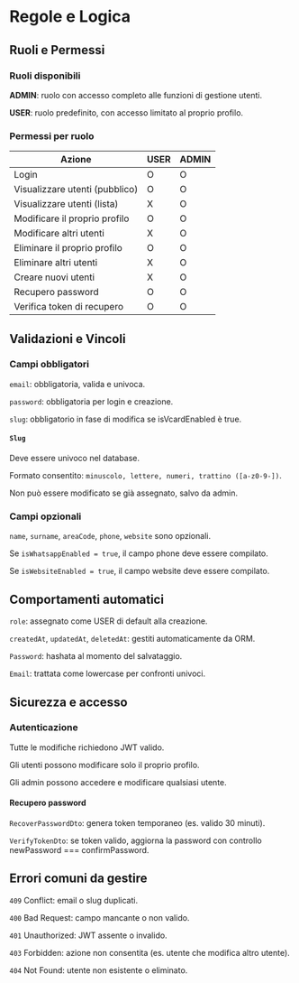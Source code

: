 # Regole e Logica

## Ruoli e Permessi

### Ruoli disponibili

__ADMIN__: ruolo con accesso completo alle funzioni di gestione utenti.

__USER__: ruolo predefinito, con accesso limitato al proprio profilo.

### Permessi per ruolo

|Azione|USER|ADMIN|
|-                              |--|--|
|Login|                         O|O|
|Visualizzare utenti (pubblico)|O|O|
|Visualizzare utenti (lista)|   X|O|
|Modificare il proprio profilo| O|O|
|Modificare altri utenti|       X|O|
|Eliminare il proprio profilo|  O|O|
|Eliminare altri utenti|        X|O|
|Creare nuovi utenti|           X|O|
|Recupero password|             O|O|
|Verifica token di recupero|    O|O|

## Validazioni e Vincoli

### Campi obbligatori

`email`: obbligatoria, valida e univoca.

`password`: obbligatoria per login e creazione.

`slug`: obbligatorio in fase di modifica se isVcardEnabled è true.

#### `Slug`

Deve essere univoco nel database.

Formato consentito: `minuscolo, lettere, numeri, trattino ([a-z0-9-])`.

Non può essere modificato se già assegnato, salvo da admin.

### Campi opzionali

`name`, `surname`, `areaCode`, `phone`, `website` sono opzionali.

Se `isWhatsappEnabled = true`, il campo phone deve essere compilato.

Se `isWebsiteEnabled = true`, il campo website deve essere compilato.

## Comportamenti automatici

`role`: assegnato come USER di default alla creazione.

`createdAt`, `updatedAt`, `deletedAt`: gestiti automaticamente da ORM.

`Password`: hashata al momento del salvataggio.

`Email`: trattata come lowercase per confronti univoci.

## Sicurezza e accesso

### Autenticazione

Tutte le modifiche richiedono JWT valido.

Gli utenti possono modificare solo il proprio profilo.

Gli admin possono accedere e modificare qualsiasi utente.

#### Recupero password

`RecoverPasswordDto`: genera token temporaneo (es. valido 30 minuti).

`VerifyTokenDto`: se token valido, aggiorna la password con controllo newPassword === confirmPassword.

## Errori comuni da gestire

`409` Conflict: email o slug duplicati.

`400` Bad Request: campo mancante o non valido.

`401` Unauthorized: JWT assente o invalido.

`403` Forbidden: azione non consentita (es. utente che modifica altro utente).

`404` Not Found: utente non esistente o eliminato.
